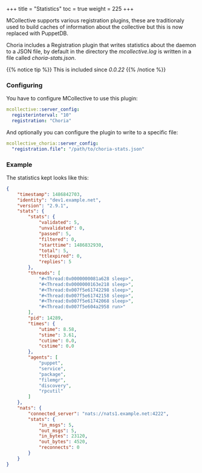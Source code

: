 +++
title = "Statistics"
toc = true
weight = 225
+++

MCollective supports various registration plugins, these are traditionaly used to build
caches of information about the collective but this is now replaced with PuppetDB.

Choria includes a Registration plugin that writes statistics about the daemon to a JSON
file, by default in the directory the *mcollective.log* is written in a file called
*choria-stats.json*.

{{% notice tip %}}
This is included since *0.0.22*
{{% /notice %}}

### Configuring

You have to configure MCollective to use this plugin:

```yaml
mcollective::server_config:
  registerinterval: "10"
  registration: "Choria"
```

And optionally you can configure the plugin to write to a specific file:

```yaml
mcollective_choria::server_config:
  "registration.file": "/path/to/choria-stats.json"
```

### Example

The statistics kept looks like this:

```json
{
    "timestamp": 1486842703,
    "identity": "dev1.example.net",
    "version": "2.9.1",
    "stats": {
        "stats": {
            "validated": 5,
            "unvalidated": 0,
            "passed": 5,
            "filtered": 0,
            "starttime": 1486832930,
            "total": 5,
            "ttlexpired": 0,
            "replies": 5
        },
        "threads": [
            "#<Thread:0x0000000081a628 sleep>",
            "#<Thread:0x0000000163e218 sleep>",
            "#<Thread:0x007f5e61742298 sleep>",
            "#<Thread:0x007f5e61742158 sleep>",
            "#<Thread:0x007f5e61742068 sleep>",
            "#<Thread:0x007f5e604a2958 run>"
        ],
        "pid": 14289,
        "times": {
            "utime": 8.58,
            "stime": 3.61,
            "cutime": 0.0,
            "cstime": 0.0
        },
        "agents": [
            "puppet",
            "service",
            "package",
            "filemgr",
            "discovery",
            "rpcutil"
        ]
    },
    "nats": {
        "connected_server": "nats://nats1.example.net:4222",
        "stats": {
            "in_msgs": 5,
            "out_msgs": 5,
            "in_bytes": 23120,
            "out_bytes": 4520,
            "reconnects": 0
        }
    }
}
```
